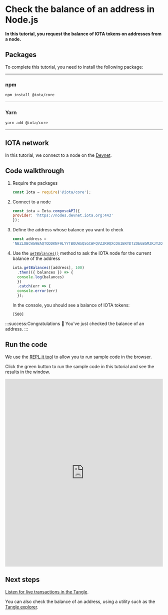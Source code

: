 # Check the balance of an address in Node.js

**In this tutorial, you request the balance of IOTA tokens on addresses from a node.**

## Packages

To complete this tutorial, you need to install the following package:

--------------------
### npm
```bash
npm install @iota/core
```
---
### Yarn
```bash
yarn add @iota/core
```
--------------------

## IOTA network

In this tutorial, we connect to a node on the [Devnet](root://getting-started/1.0/networks/overview.md).

## Code walkthrough

1. Require the packages

    ```js
    const Iota = require('@iota/core');
    ```

2. Connect to a node

    ```js
    const iota = Iota.composeAPI({
    provider: 'https://nodes.devnet.iota.org:443'
    });
    ```

3. Define the address whose balance you want to check

    ```js
    const address =
    'NBZLOBCWG9BAQTODDKNF9LYYTBOUWSQSGCWFQVZZR9QXCOAIBRYDTZOEGBGMZKJYZOPPGRGFFWTXUKUKW';
    ```

4. Use the [`getBalances()`](https://github.com/iotaledger/iota.js/blob/next/api_reference.md#module_core.getBalances) method to ask the IOTA node for the current balance of the address

    ```js
   iota.getBalances([address], 100)
      .then(({ balances }) => {
      console.log(balances)
      })
      .catch(err => {
      console.error(err)
      });
    ```

    In the console, you should see a balance of IOTA tokens:

    ```
    [500]
    ```

:::success:Congratulations :tada:
You've just checked the balance of an address.
:::

## Run the code

We use the [REPL.it tool](https://repl.it) to allow you to run sample code in the browser.

Click the green button to run the sample code in this tutorial and see the results in the window.

<iframe height="600px" width="100%" src="https://repl.it/@jake91/Check-the-balance-of-an-address?lite=true" scrolling="no" frameborder="no" allowtransparency="true" allowfullscreen="true" sandbox="allow-forms allow-pointer-lock allow-popups allow-same-origin allow-scripts allow-modals"></iframe>

## Next steps

[Listen for live transactions in the Tangle](../js/listen-for-transactions.md).

You can also check the balance of an address, using a utility such as the [Tangle explorer](https://utils.iota.org).